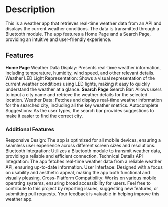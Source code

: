 # Description
This is a weather app that retrieves real-time weather data from an API and displays the current weather conditions. The data is transmitted through a Bluetooth module. The app features a Home Page and a Search Page, providing an intuitive and user-friendly experience.

## Features
**Home Page**
Weather Data Display: Presents real-time weather information, including temperature, humidity, wind speed, and other relevant details.
Weather LED Light Representation: Shows a visual representation of the current weather conditions using LED lights, making it easy to quickly understand the weather at a glance.
**Search Page**
Search Bar: Allows users to input a city name and retrieve the weather details for the selected location.
Weather Data: Fetches and displays real-time weather information for the searched city, including all the key weather metrics.
Autocomplete Suggestions: As the user types, the search bar provides suggestions to make it easier to find the correct city.
### Additional Features
Responsive Design: The app is optimized for all mobile devices, ensuring a seamless user experience across different screen sizes and resolutions.
Bluetooth Integration: Utilizes a Bluetooth module to transmit weather data, providing a reliable and efficient connection.
Technical Details
API Integration: The app fetches real-time weather data from a reliable weather API, ensuring up-to-date information.
User Interface: Designed with a focus on usability and aesthetic appeal, making the app both functional and visually pleasing.
Cross-Platform Compatibility: Works on various mobile operating systems, ensuring broad accessibility for users.
Feel free to contribute to this project by reporting issues, suggesting new features, or submitting pull requests. Your feedback is valuable in helping improve this weather app.
